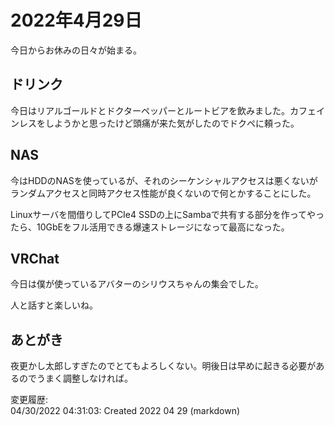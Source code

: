 # 2022年4月29日

今日からお休みの日々が始まる。

## ドリンク

今日はリアルゴールドとドクターペッパーとルートビアを飲みました。カフェインレスをしようかと思ったけど頭痛が来た気がしたのでドクペに頼った。

## NAS

今はHDDのNASを使っているが、それのシーケンシャルアクセスは悪くないがランダムアクセスと同時アクセス性能が良くないので何とかすることにした。

Linuxサーバを間借りしてPCIe4 SSDの上にSambaで共有する部分を作ってやったら、10GbEをフル活用できる爆速ストレージになって最高になった。

## VRChat

今日は僕が使っているアバターのシリウスちゃんの集会でした。

人と話すと楽しいね。

## あとがき

夜更かし太郎しすぎたのでとてもよろしくない。明後日は早めに起きる必要があるのでうまく調整しなければ。

変更履歴:  
04/30/2022 04:31:03: Created 2022 04 29 (markdown)  
